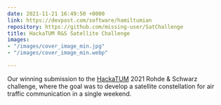 ```yaml
---
date: 2021-11-21 16:49:50 +0000
link: https://devpost.com/software/hamiltumian
repository: https://github.com/missing-user/SatChallenge
title: HackaTUM R&S Satellite Challenge
images:
- "/images/cover_image_min.jpg"
- "/images/cover_image_min.webp"

---
```

Our winning submission to the [HackaTUM](https://hack.tum.de/ "HackaTUM") 2021 Rohde & Schwarz challenge, where the goal was to develop a satellite constellation for air traffic communication in a single weekend.
